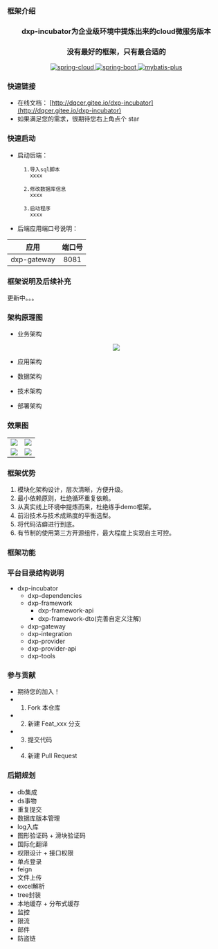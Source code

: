 
### 框架介绍
<div align="center"><h3 align="center">dxp-incubator为企业级环境中提炼出来的cloud微服务版本</h3></div>
<div align="center"><h3 align="center">没有最好的框架，只有最合适的</h3></div>
<p align="center">     
    <p align="center">
        <a href="https://spring.io/projects/spring-cloud">
            <img src="https://img.shields.io/badge/spring--cloud-2020.0.2-orange.svg" alt="spring-cloud">
        </a>
        <a href="http://spring.io/projects/spring-boot">
            <img src="https://img.shields.io/badge/spring--boot-2.4.8-green.svg" alt="spring-boot">
        </a>
        <a href="http://mp.baomidou.com">
            <img src="https://img.shields.io/badge/mybatis--plus-3.4.3.2-blue.svg" alt="mybatis-plus">
        </a>
    </p>
</p>

### 快速链接

* 在线文档： [http://dqcer.gitee.io/dxp-incubator](http://dqcer.gitee.io/dxp-incubator)
* 如果满足您的需求，很期待您右上角点个 star

### 快速启动

* 启动后端：

        1.导入sql脚本
          xxxx
          
        2.修改数据库信息
          xxxx

        3.启动程序
          xxxx

* 后端应用端口号说明：

|         应用         | 端口号 |
|:------------------:| :---: |
|    dxp-gateway     | 8081 |


### 框架说明及后续补充

更新中。。。

### 架构原理图
* 业务架构
<p align="center">
    <img src="xxx"/>
</p>

* 应用架构

* 数据架构


* 技术架构

* 部署架构

### 效果图

<table>
    <tr>
        <td><img src="xxx"/></td>
        <td><img src="xxx"/></td>
    </tr>
    <tr>
        <td><img src="xxx"/></td>
        <td><img src="xxx"/></td>
    </tr>
</table>

### 框架优势

1. 模块化架构设计，层次清晰，方便升级。
2. 最小依赖原则，杜绝循环重复依赖。
3. 从真实线上环境中提炼而来，杜绝练手demo框架。
4. 前沿技术与技术成熟度的平衡选型。
5. 将代码洁癖进行到底。
6. 有节制的使用第三方开源组件，最大程度上实现自主可控。

### 框架功能


### 平台目录结构说明
- dxp-incubator
  - dxp-dependencies
  - dxp-framework
    - dxp-framework-api
    - dxp-framework-dto(完善自定义注解)
  - dxp-gateway
  - dxp-integration
  - dxp-provider
  - dxp-provider-api
  - dxp-tools
### 参与贡献

- 期待您的加入！
- 1.  Fork 本仓库
- 2.  新建 Feat_xxx 分支
- 3.  提交代码
- 4.  新建 Pull Request

### 后期规划
- db集成
- ds事物
- 重复提交
- 数据库版本管理
- log入库
- 图形验证码 + 滑块验证码
- 国际化翻译
- 权限设计 + 接口权限
- 单点登录
- feign
- 文件上传
- excel解析
- tree封装
- 本地缓存 + 分布式缓存
- 监控
- 限流
- 邮件
- 防盗链

